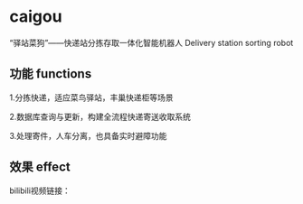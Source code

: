 # caigou
 “驿站菜狗”——快递站分拣存取一体化智能机器人 Delivery station sorting robot
## 功能 functions
 1.分拣快递，适应菜鸟驿站，丰巢快递柜等场景
 
 2.数据库查询与更新，构建全流程快递寄送收取系统
 
 3.处理寄件，人车分离，也具备实时避障功能
## 效果 effect
 bilibili视频链接：
 
